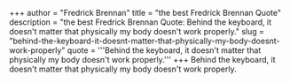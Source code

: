 +++
author = "Fredrick Brennan"
title = "the best Fredrick Brennan Quote"
description = "the best Fredrick Brennan Quote: Behind the keyboard, it doesn't matter that physically my body doesn't work properly."
slug = "behind-the-keyboard-it-doesnt-matter-that-physically-my-body-doesnt-work-properly"
quote = '''Behind the keyboard, it doesn't matter that physically my body doesn't work properly.'''
+++
Behind the keyboard, it doesn't matter that physically my body doesn't work properly.
